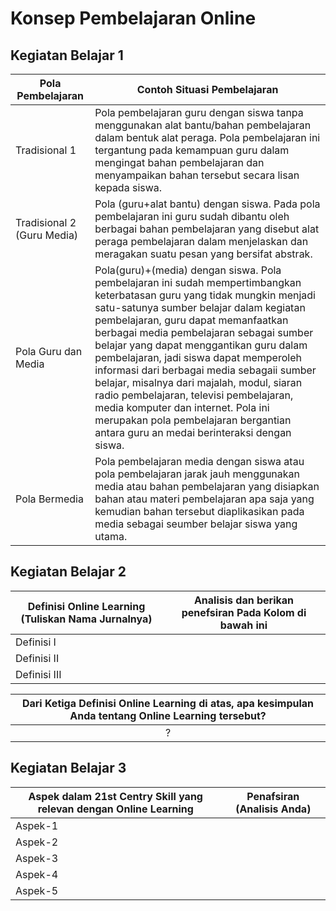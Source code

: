 # Konsep Pembelajaran Online

## Kegiatan Belajar 1

| Pola Pembelajaran            | Contoh Situasi Pembelajaran |
| ---------------------------- | --------------------------- |
| Tradisional 1                | Pola pembelajaran guru dengan siswa tanpa menggunakan alat bantu/bahan pembelajaran dalam bentuk alat peraga. Pola pembelajaran ini tergantung pada kemampuan guru dalam mengingat bahan pembelajaran dan menyampaikan bahan tersebut secara lisan kepada siswa. |
| Tradisional 2 (Guru Media)   | Pola (guru+alat bantu) dengan siswa. Pada pola pembelajaran ini guru sudah dibantu oleh berbagai bahan pembelajaran yang disebut alat peraga pembelajaran dalam menjelaskan dan meragakan suatu pesan yang bersifat abstrak. |
| Pola Guru dan Media          | Pola(guru)+(media) dengan siswa. Pola pembelajaran ini sudah mempertimbangkan keterbatasan guru yang tidak mungkin menjadi satu-satunya sumber belajar dalam kegiatan pembelajaran, guru dapat memanfaatkan berbagai media pembelajaran sebagai sumber belajar yang dapat menggantikan guru dalam pembelajaran, jadi siswa dapat memperoleh informasi dari berbagai media sebagaii sumber belajar, misalnya dari majalah, modul, siaran radio pembelajaran, televisi pembelajaran, media komputer dan internet. Pola ini merupakan pola pembelajaran bergantian antara guru an medai berinteraksi dengan siswa. |
| Pola Bermedia                | Pola pembelajaran media dengan siswa atau pola pembelajaran jarak jauh menggunakan media atau bahan pembelajaran yang disiapkan bahan atau materi pembelajaran apa saja yang kemudian bahan tersebut diaplikasikan pada media sebagai seumber belajar siswa yang utama. |

## Kegiatan Belajar 2

| Definisi Online Learning (Tuliskan Nama Jurnalnya)         | Analisis dan berikan penefsiran Pada Kolom di bawah ini |
| ---------------------------------------------------------- | ------------------------------------------------------- |
| Definisi I                                                 |                                                         |
| Definisi II                                                |                                                         |
| Definisi III                                               |                                                         |

| Dari Ketiga Definisi Online Learning di atas, apa kesimpulan Anda tentang Online Learning tersebut?                  |
| :------------------------------------------------------------------------------------------------------------------: |
|                                                             ?                                                        |

## Kegiatan Belajar 3

| Aspek dalam 21st Centry Skill yang relevan dengan Online Learning  | Penafsiran (Analisis Anda)               |
| ------------------------------------------------------------------ | ---------------------------------------- |
| Aspek-1                                                            |                                          |
| Aspek-2                                                            |                                          |
| Aspek-3                                                            |                                          |
| Aspek-4                                                            |                                          |
| Aspek-5                                                            |                                          |

